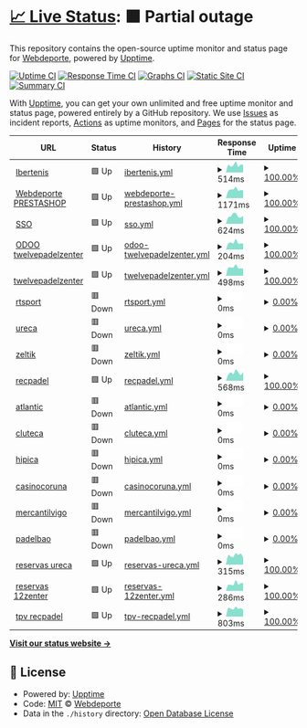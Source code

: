 # [📈 Live Status](https://Webdeporte.github.io/statuspage): <!--live status--> **🟧 Partial outage**

This repository contains the open-source uptime monitor and status page for [Webdeporte](https://Webdeporte.github.io/statuspage), powered by [Upptime](https://github.com/upptime/upptime).

[![Uptime CI](https://github.com/Webdeporte/statuspage/workflows/Uptime%20CI/badge.svg)](https://github.com/Webdeporte/statuspage/actions?query=workflow%3A%22Uptime+CI%22)
[![Response Time CI](https://github.com/Webdeporte/statuspage/workflows/Response%20Time%20CI/badge.svg)](https://github.com/Webdeporte/statuspage/actions?query=workflow%3A%22Response+Time+CI%22)
[![Graphs CI](https://github.com/Webdeporte/statuspage/workflows/Graphs%20CI/badge.svg)](https://github.com/Webdeporte/statuspage/actions?query=workflow%3A%22Graphs+CI%22)
[![Static Site CI](https://github.com/Webdeporte/statuspage/workflows/Static%20Site%20CI/badge.svg)](https://github.com/Webdeporte/statuspage/actions?query=workflow%3A%22Static+Site+CI%22)
[![Summary CI](https://github.com/Webdeporte/statuspage/workflows/Summary%20CI/badge.svg)](https://github.com/Webdeporte/statuspage/actions?query=workflow%3A%22Summary+CI%22)

With [Upptime](https://upptime.js.org), you can get your own unlimited and free uptime monitor and status page, powered entirely by a GitHub repository. We use [Issues](https://github.com/Webdeporte/statuspage/issues) as incident reports, [Actions](https://github.com/Webdeporte/statuspage/actions) as uptime monitors, and [Pages](https://Webdeporte.github.io/statuspage) for the status page.

<!--start: status pages-->
<!-- This summary is generated by Upptime (https://github.com/upptime/upptime) -->
<!-- Do not edit this manually, your changes will be overwritten -->
<!-- prettier-ignore -->
| URL | Status | History | Response Time | Uptime |
| --- | ------ | ------- | ------------- | ------ |
| <img alt="" src="https://icons.duckduckgo.com/ip3/ibertenis.com.ico" height="13"> [Ibertenis](http://ibertenis.com) | 🟩 Up | [ibertenis.yml](https://github.com/Webdeporte/statuspage/commits/HEAD/history/ibertenis.yml) | <details><summary><img alt="Response time graph" src="./graphs/ibertenis/response-time-week.png" height="20"> 514ms</summary><br><a href="https://Webdeporte.github.io/statuspage/history/ibertenis"><img alt="Response time 530" src="https://img.shields.io/endpoint?url=https%3A%2F%2Fraw.githubusercontent.com%2FWebdeporte%2Fstatuspage%2FHEAD%2Fapi%2Fibertenis%2Fresponse-time.json"></a><br><a href="https://Webdeporte.github.io/statuspage/history/ibertenis"><img alt="24-hour response time 537" src="https://img.shields.io/endpoint?url=https%3A%2F%2Fraw.githubusercontent.com%2FWebdeporte%2Fstatuspage%2FHEAD%2Fapi%2Fibertenis%2Fresponse-time-day.json"></a><br><a href="https://Webdeporte.github.io/statuspage/history/ibertenis"><img alt="7-day response time 514" src="https://img.shields.io/endpoint?url=https%3A%2F%2Fraw.githubusercontent.com%2FWebdeporte%2Fstatuspage%2FHEAD%2Fapi%2Fibertenis%2Fresponse-time-week.json"></a><br><a href="https://Webdeporte.github.io/statuspage/history/ibertenis"><img alt="30-day response time 530" src="https://img.shields.io/endpoint?url=https%3A%2F%2Fraw.githubusercontent.com%2FWebdeporte%2Fstatuspage%2FHEAD%2Fapi%2Fibertenis%2Fresponse-time-month.json"></a><br><a href="https://Webdeporte.github.io/statuspage/history/ibertenis"><img alt="1-year response time 528" src="https://img.shields.io/endpoint?url=https%3A%2F%2Fraw.githubusercontent.com%2FWebdeporte%2Fstatuspage%2FHEAD%2Fapi%2Fibertenis%2Fresponse-time-year.json"></a></details> | <details><summary><a href="https://Webdeporte.github.io/statuspage/history/ibertenis">100.00%</a></summary><a href="https://Webdeporte.github.io/statuspage/history/ibertenis"><img alt="All-time uptime 99.58%" src="https://img.shields.io/endpoint?url=https%3A%2F%2Fraw.githubusercontent.com%2FWebdeporte%2Fstatuspage%2FHEAD%2Fapi%2Fibertenis%2Fuptime.json"></a><br><a href="https://Webdeporte.github.io/statuspage/history/ibertenis"><img alt="24-hour uptime 100.00%" src="https://img.shields.io/endpoint?url=https%3A%2F%2Fraw.githubusercontent.com%2FWebdeporte%2Fstatuspage%2FHEAD%2Fapi%2Fibertenis%2Fuptime-day.json"></a><br><a href="https://Webdeporte.github.io/statuspage/history/ibertenis"><img alt="7-day uptime 100.00%" src="https://img.shields.io/endpoint?url=https%3A%2F%2Fraw.githubusercontent.com%2FWebdeporte%2Fstatuspage%2FHEAD%2Fapi%2Fibertenis%2Fuptime-week.json"></a><br><a href="https://Webdeporte.github.io/statuspage/history/ibertenis"><img alt="30-day uptime 99.93%" src="https://img.shields.io/endpoint?url=https%3A%2F%2Fraw.githubusercontent.com%2FWebdeporte%2Fstatuspage%2FHEAD%2Fapi%2Fibertenis%2Fuptime-month.json"></a><br><a href="https://Webdeporte.github.io/statuspage/history/ibertenis"><img alt="1-year uptime 99.60%" src="https://img.shields.io/endpoint?url=https%3A%2F%2Fraw.githubusercontent.com%2FWebdeporte%2Fstatuspage%2FHEAD%2Fapi%2Fibertenis%2Fuptime-year.json"></a></details>
| <img alt="" src="https://icons.duckduckgo.com/ip3/www.webdeporte.com.ico" height="13"> [Webdeporte PRESTASHOP](http://www.webdeporte.com) | 🟩 Up | [webdeporte-prestashop.yml](https://github.com/Webdeporte/statuspage/commits/HEAD/history/webdeporte-prestashop.yml) | <details><summary><img alt="Response time graph" src="./graphs/webdeporte-prestashop/response-time-week.png" height="20"> 1171ms</summary><br><a href="https://Webdeporte.github.io/statuspage/history/webdeporte-prestashop"><img alt="Response time 1257" src="https://img.shields.io/endpoint?url=https%3A%2F%2Fraw.githubusercontent.com%2FWebdeporte%2Fstatuspage%2FHEAD%2Fapi%2Fwebdeporte-prestashop%2Fresponse-time.json"></a><br><a href="https://Webdeporte.github.io/statuspage/history/webdeporte-prestashop"><img alt="24-hour response time 1045" src="https://img.shields.io/endpoint?url=https%3A%2F%2Fraw.githubusercontent.com%2FWebdeporte%2Fstatuspage%2FHEAD%2Fapi%2Fwebdeporte-prestashop%2Fresponse-time-day.json"></a><br><a href="https://Webdeporte.github.io/statuspage/history/webdeporte-prestashop"><img alt="7-day response time 1171" src="https://img.shields.io/endpoint?url=https%3A%2F%2Fraw.githubusercontent.com%2FWebdeporte%2Fstatuspage%2FHEAD%2Fapi%2Fwebdeporte-prestashop%2Fresponse-time-week.json"></a><br><a href="https://Webdeporte.github.io/statuspage/history/webdeporte-prestashop"><img alt="30-day response time 1220" src="https://img.shields.io/endpoint?url=https%3A%2F%2Fraw.githubusercontent.com%2FWebdeporte%2Fstatuspage%2FHEAD%2Fapi%2Fwebdeporte-prestashop%2Fresponse-time-month.json"></a><br><a href="https://Webdeporte.github.io/statuspage/history/webdeporte-prestashop"><img alt="1-year response time 1284" src="https://img.shields.io/endpoint?url=https%3A%2F%2Fraw.githubusercontent.com%2FWebdeporte%2Fstatuspage%2FHEAD%2Fapi%2Fwebdeporte-prestashop%2Fresponse-time-year.json"></a></details> | <details><summary><a href="https://Webdeporte.github.io/statuspage/history/webdeporte-prestashop">100.00%</a></summary><a href="https://Webdeporte.github.io/statuspage/history/webdeporte-prestashop"><img alt="All-time uptime 99.95%" src="https://img.shields.io/endpoint?url=https%3A%2F%2Fraw.githubusercontent.com%2FWebdeporte%2Fstatuspage%2FHEAD%2Fapi%2Fwebdeporte-prestashop%2Fuptime.json"></a><br><a href="https://Webdeporte.github.io/statuspage/history/webdeporte-prestashop"><img alt="24-hour uptime 100.00%" src="https://img.shields.io/endpoint?url=https%3A%2F%2Fraw.githubusercontent.com%2FWebdeporte%2Fstatuspage%2FHEAD%2Fapi%2Fwebdeporte-prestashop%2Fuptime-day.json"></a><br><a href="https://Webdeporte.github.io/statuspage/history/webdeporte-prestashop"><img alt="7-day uptime 100.00%" src="https://img.shields.io/endpoint?url=https%3A%2F%2Fraw.githubusercontent.com%2FWebdeporte%2Fstatuspage%2FHEAD%2Fapi%2Fwebdeporte-prestashop%2Fuptime-week.json"></a><br><a href="https://Webdeporte.github.io/statuspage/history/webdeporte-prestashop"><img alt="30-day uptime 99.88%" src="https://img.shields.io/endpoint?url=https%3A%2F%2Fraw.githubusercontent.com%2FWebdeporte%2Fstatuspage%2FHEAD%2Fapi%2Fwebdeporte-prestashop%2Fuptime-month.json"></a><br><a href="https://Webdeporte.github.io/statuspage/history/webdeporte-prestashop"><img alt="1-year uptime 99.92%" src="https://img.shields.io/endpoint?url=https%3A%2F%2Fraw.githubusercontent.com%2FWebdeporte%2Fstatuspage%2FHEAD%2Fapi%2Fwebdeporte-prestashop%2Fuptime-year.json"></a></details>
| <img alt="" src="https://icons.duckduckgo.com/ip3/sso.zeltik.es.ico" height="13"> [SSO](https://sso.zeltik.es/auth) | 🟩 Up | [sso.yml](https://github.com/Webdeporte/statuspage/commits/HEAD/history/sso.yml) | <details><summary><img alt="Response time graph" src="./graphs/sso/response-time-week.png" height="20"> 624ms</summary><br><a href="https://Webdeporte.github.io/statuspage/history/sso"><img alt="Response time 697" src="https://img.shields.io/endpoint?url=https%3A%2F%2Fraw.githubusercontent.com%2FWebdeporte%2Fstatuspage%2FHEAD%2Fapi%2Fsso%2Fresponse-time.json"></a><br><a href="https://Webdeporte.github.io/statuspage/history/sso"><img alt="24-hour response time 487" src="https://img.shields.io/endpoint?url=https%3A%2F%2Fraw.githubusercontent.com%2FWebdeporte%2Fstatuspage%2FHEAD%2Fapi%2Fsso%2Fresponse-time-day.json"></a><br><a href="https://Webdeporte.github.io/statuspage/history/sso"><img alt="7-day response time 624" src="https://img.shields.io/endpoint?url=https%3A%2F%2Fraw.githubusercontent.com%2FWebdeporte%2Fstatuspage%2FHEAD%2Fapi%2Fsso%2Fresponse-time-week.json"></a><br><a href="https://Webdeporte.github.io/statuspage/history/sso"><img alt="30-day response time 630" src="https://img.shields.io/endpoint?url=https%3A%2F%2Fraw.githubusercontent.com%2FWebdeporte%2Fstatuspage%2FHEAD%2Fapi%2Fsso%2Fresponse-time-month.json"></a><br><a href="https://Webdeporte.github.io/statuspage/history/sso"><img alt="1-year response time 693" src="https://img.shields.io/endpoint?url=https%3A%2F%2Fraw.githubusercontent.com%2FWebdeporte%2Fstatuspage%2FHEAD%2Fapi%2Fsso%2Fresponse-time-year.json"></a></details> | <details><summary><a href="https://Webdeporte.github.io/statuspage/history/sso">100.00%</a></summary><a href="https://Webdeporte.github.io/statuspage/history/sso"><img alt="All-time uptime 98.70%" src="https://img.shields.io/endpoint?url=https%3A%2F%2Fraw.githubusercontent.com%2FWebdeporte%2Fstatuspage%2FHEAD%2Fapi%2Fsso%2Fuptime.json"></a><br><a href="https://Webdeporte.github.io/statuspage/history/sso"><img alt="24-hour uptime 100.00%" src="https://img.shields.io/endpoint?url=https%3A%2F%2Fraw.githubusercontent.com%2FWebdeporte%2Fstatuspage%2FHEAD%2Fapi%2Fsso%2Fuptime-day.json"></a><br><a href="https://Webdeporte.github.io/statuspage/history/sso"><img alt="7-day uptime 100.00%" src="https://img.shields.io/endpoint?url=https%3A%2F%2Fraw.githubusercontent.com%2FWebdeporte%2Fstatuspage%2FHEAD%2Fapi%2Fsso%2Fuptime-week.json"></a><br><a href="https://Webdeporte.github.io/statuspage/history/sso"><img alt="30-day uptime 100.00%" src="https://img.shields.io/endpoint?url=https%3A%2F%2Fraw.githubusercontent.com%2FWebdeporte%2Fstatuspage%2FHEAD%2Fapi%2Fsso%2Fuptime-month.json"></a><br><a href="https://Webdeporte.github.io/statuspage/history/sso"><img alt="1-year uptime 99.55%" src="https://img.shields.io/endpoint?url=https%3A%2F%2Fraw.githubusercontent.com%2FWebdeporte%2Fstatuspage%2FHEAD%2Fapi%2Fsso%2Fuptime-year.json"></a></details>
| <img alt="" src="https://icons.duckduckgo.com/ip3/188.165.243.166.ico" height="13"> [ODOO twelvepadelzenter](http://188.165.243.166:8060) | 🟩 Up | [odoo-twelvepadelzenter.yml](https://github.com/Webdeporte/statuspage/commits/HEAD/history/odoo-twelvepadelzenter.yml) | <details><summary><img alt="Response time graph" src="./graphs/odoo-twelvepadelzenter/response-time-week.png" height="20"> 204ms</summary><br><a href="https://Webdeporte.github.io/statuspage/history/odoo-twelvepadelzenter"><img alt="Response time 258" src="https://img.shields.io/endpoint?url=https%3A%2F%2Fraw.githubusercontent.com%2FWebdeporte%2Fstatuspage%2FHEAD%2Fapi%2Fodoo-twelvepadelzenter%2Fresponse-time.json"></a><br><a href="https://Webdeporte.github.io/statuspage/history/odoo-twelvepadelzenter"><img alt="24-hour response time 181" src="https://img.shields.io/endpoint?url=https%3A%2F%2Fraw.githubusercontent.com%2FWebdeporte%2Fstatuspage%2FHEAD%2Fapi%2Fodoo-twelvepadelzenter%2Fresponse-time-day.json"></a><br><a href="https://Webdeporte.github.io/statuspage/history/odoo-twelvepadelzenter"><img alt="7-day response time 204" src="https://img.shields.io/endpoint?url=https%3A%2F%2Fraw.githubusercontent.com%2FWebdeporte%2Fstatuspage%2FHEAD%2Fapi%2Fodoo-twelvepadelzenter%2Fresponse-time-week.json"></a><br><a href="https://Webdeporte.github.io/statuspage/history/odoo-twelvepadelzenter"><img alt="30-day response time 225" src="https://img.shields.io/endpoint?url=https%3A%2F%2Fraw.githubusercontent.com%2FWebdeporte%2Fstatuspage%2FHEAD%2Fapi%2Fodoo-twelvepadelzenter%2Fresponse-time-month.json"></a><br><a href="https://Webdeporte.github.io/statuspage/history/odoo-twelvepadelzenter"><img alt="1-year response time 249" src="https://img.shields.io/endpoint?url=https%3A%2F%2Fraw.githubusercontent.com%2FWebdeporte%2Fstatuspage%2FHEAD%2Fapi%2Fodoo-twelvepadelzenter%2Fresponse-time-year.json"></a></details> | <details><summary><a href="https://Webdeporte.github.io/statuspage/history/odoo-twelvepadelzenter">100.00%</a></summary><a href="https://Webdeporte.github.io/statuspage/history/odoo-twelvepadelzenter"><img alt="All-time uptime 99.97%" src="https://img.shields.io/endpoint?url=https%3A%2F%2Fraw.githubusercontent.com%2FWebdeporte%2Fstatuspage%2FHEAD%2Fapi%2Fodoo-twelvepadelzenter%2Fuptime.json"></a><br><a href="https://Webdeporte.github.io/statuspage/history/odoo-twelvepadelzenter"><img alt="24-hour uptime 100.00%" src="https://img.shields.io/endpoint?url=https%3A%2F%2Fraw.githubusercontent.com%2FWebdeporte%2Fstatuspage%2FHEAD%2Fapi%2Fodoo-twelvepadelzenter%2Fuptime-day.json"></a><br><a href="https://Webdeporte.github.io/statuspage/history/odoo-twelvepadelzenter"><img alt="7-day uptime 100.00%" src="https://img.shields.io/endpoint?url=https%3A%2F%2Fraw.githubusercontent.com%2FWebdeporte%2Fstatuspage%2FHEAD%2Fapi%2Fodoo-twelvepadelzenter%2Fuptime-week.json"></a><br><a href="https://Webdeporte.github.io/statuspage/history/odoo-twelvepadelzenter"><img alt="30-day uptime 100.00%" src="https://img.shields.io/endpoint?url=https%3A%2F%2Fraw.githubusercontent.com%2FWebdeporte%2Fstatuspage%2FHEAD%2Fapi%2Fodoo-twelvepadelzenter%2Fuptime-month.json"></a><br><a href="https://Webdeporte.github.io/statuspage/history/odoo-twelvepadelzenter"><img alt="1-year uptime 99.99%" src="https://img.shields.io/endpoint?url=https%3A%2F%2Fraw.githubusercontent.com%2FWebdeporte%2Fstatuspage%2FHEAD%2Fapi%2Fodoo-twelvepadelzenter%2Fuptime-year.json"></a></details>
| <img alt="" src="https://icons.duckduckgo.com/ip3/oficina.twelvepadelzenter.com.ico" height="13"> [twelvepadelzenter](https://oficina.twelvepadelzenter.com/ht/) | 🟩 Up | [twelvepadelzenter.yml](https://github.com/Webdeporte/statuspage/commits/HEAD/history/twelvepadelzenter.yml) | <details><summary><img alt="Response time graph" src="./graphs/twelvepadelzenter/response-time-week.png" height="20"> 498ms</summary><br><a href="https://Webdeporte.github.io/statuspage/history/twelvepadelzenter"><img alt="Response time 610" src="https://img.shields.io/endpoint?url=https%3A%2F%2Fraw.githubusercontent.com%2FWebdeporte%2Fstatuspage%2FHEAD%2Fapi%2Ftwelvepadelzenter%2Fresponse-time.json"></a><br><a href="https://Webdeporte.github.io/statuspage/history/twelvepadelzenter"><img alt="24-hour response time 485" src="https://img.shields.io/endpoint?url=https%3A%2F%2Fraw.githubusercontent.com%2FWebdeporte%2Fstatuspage%2FHEAD%2Fapi%2Ftwelvepadelzenter%2Fresponse-time-day.json"></a><br><a href="https://Webdeporte.github.io/statuspage/history/twelvepadelzenter"><img alt="7-day response time 498" src="https://img.shields.io/endpoint?url=https%3A%2F%2Fraw.githubusercontent.com%2FWebdeporte%2Fstatuspage%2FHEAD%2Fapi%2Ftwelvepadelzenter%2Fresponse-time-week.json"></a><br><a href="https://Webdeporte.github.io/statuspage/history/twelvepadelzenter"><img alt="30-day response time 522" src="https://img.shields.io/endpoint?url=https%3A%2F%2Fraw.githubusercontent.com%2FWebdeporte%2Fstatuspage%2FHEAD%2Fapi%2Ftwelvepadelzenter%2Fresponse-time-month.json"></a><br><a href="https://Webdeporte.github.io/statuspage/history/twelvepadelzenter"><img alt="1-year response time 615" src="https://img.shields.io/endpoint?url=https%3A%2F%2Fraw.githubusercontent.com%2FWebdeporte%2Fstatuspage%2FHEAD%2Fapi%2Ftwelvepadelzenter%2Fresponse-time-year.json"></a></details> | <details><summary><a href="https://Webdeporte.github.io/statuspage/history/twelvepadelzenter">100.00%</a></summary><a href="https://Webdeporte.github.io/statuspage/history/twelvepadelzenter"><img alt="All-time uptime 86.78%" src="https://img.shields.io/endpoint?url=https%3A%2F%2Fraw.githubusercontent.com%2FWebdeporte%2Fstatuspage%2FHEAD%2Fapi%2Ftwelvepadelzenter%2Fuptime.json"></a><br><a href="https://Webdeporte.github.io/statuspage/history/twelvepadelzenter"><img alt="24-hour uptime 100.00%" src="https://img.shields.io/endpoint?url=https%3A%2F%2Fraw.githubusercontent.com%2FWebdeporte%2Fstatuspage%2FHEAD%2Fapi%2Ftwelvepadelzenter%2Fuptime-day.json"></a><br><a href="https://Webdeporte.github.io/statuspage/history/twelvepadelzenter"><img alt="7-day uptime 100.00%" src="https://img.shields.io/endpoint?url=https%3A%2F%2Fraw.githubusercontent.com%2FWebdeporte%2Fstatuspage%2FHEAD%2Fapi%2Ftwelvepadelzenter%2Fuptime-week.json"></a><br><a href="https://Webdeporte.github.io/statuspage/history/twelvepadelzenter"><img alt="30-day uptime 100.00%" src="https://img.shields.io/endpoint?url=https%3A%2F%2Fraw.githubusercontent.com%2FWebdeporte%2Fstatuspage%2FHEAD%2Fapi%2Ftwelvepadelzenter%2Fuptime-month.json"></a><br><a href="https://Webdeporte.github.io/statuspage/history/twelvepadelzenter"><img alt="1-year uptime 99.55%" src="https://img.shields.io/endpoint?url=https%3A%2F%2Fraw.githubusercontent.com%2FWebdeporte%2Fstatuspage%2FHEAD%2Fapi%2Ftwelvepadelzenter%2Fuptime-year.json"></a></details>
| <img alt="" src="https://icons.duckduckgo.com/ip3/oficina.rtsport.es.ico" height="13"> [rtsport](https://oficina.rtsport.es/ht/) | 🟥 Down | [rtsport.yml](https://github.com/Webdeporte/statuspage/commits/HEAD/history/rtsport.yml) | <details><summary><img alt="Response time graph" src="./graphs/rtsport/response-time-week.png" height="20"> 0ms</summary><br><a href="https://Webdeporte.github.io/statuspage/history/rtsport"><img alt="Response time 0" src="https://img.shields.io/endpoint?url=https%3A%2F%2Fraw.githubusercontent.com%2FWebdeporte%2Fstatuspage%2FHEAD%2Fapi%2Frtsport%2Fresponse-time.json"></a><br><a href="https://Webdeporte.github.io/statuspage/history/rtsport"><img alt="24-hour response time 0" src="https://img.shields.io/endpoint?url=https%3A%2F%2Fraw.githubusercontent.com%2FWebdeporte%2Fstatuspage%2FHEAD%2Fapi%2Frtsport%2Fresponse-time-day.json"></a><br><a href="https://Webdeporte.github.io/statuspage/history/rtsport"><img alt="7-day response time 0" src="https://img.shields.io/endpoint?url=https%3A%2F%2Fraw.githubusercontent.com%2FWebdeporte%2Fstatuspage%2FHEAD%2Fapi%2Frtsport%2Fresponse-time-week.json"></a><br><a href="https://Webdeporte.github.io/statuspage/history/rtsport"><img alt="30-day response time 0" src="https://img.shields.io/endpoint?url=https%3A%2F%2Fraw.githubusercontent.com%2FWebdeporte%2Fstatuspage%2FHEAD%2Fapi%2Frtsport%2Fresponse-time-month.json"></a><br><a href="https://Webdeporte.github.io/statuspage/history/rtsport"><img alt="1-year response time 0" src="https://img.shields.io/endpoint?url=https%3A%2F%2Fraw.githubusercontent.com%2FWebdeporte%2Fstatuspage%2FHEAD%2Fapi%2Frtsport%2Fresponse-time-year.json"></a></details> | <details><summary><a href="https://Webdeporte.github.io/statuspage/history/rtsport">0.00%</a></summary><a href="https://Webdeporte.github.io/statuspage/history/rtsport"><img alt="All-time uptime 4.14%" src="https://img.shields.io/endpoint?url=https%3A%2F%2Fraw.githubusercontent.com%2FWebdeporte%2Fstatuspage%2FHEAD%2Fapi%2Frtsport%2Fuptime.json"></a><br><a href="https://Webdeporte.github.io/statuspage/history/rtsport"><img alt="24-hour uptime 0.00%" src="https://img.shields.io/endpoint?url=https%3A%2F%2Fraw.githubusercontent.com%2FWebdeporte%2Fstatuspage%2FHEAD%2Fapi%2Frtsport%2Fuptime-day.json"></a><br><a href="https://Webdeporte.github.io/statuspage/history/rtsport"><img alt="7-day uptime 0.00%" src="https://img.shields.io/endpoint?url=https%3A%2F%2Fraw.githubusercontent.com%2FWebdeporte%2Fstatuspage%2FHEAD%2Fapi%2Frtsport%2Fuptime-week.json"></a><br><a href="https://Webdeporte.github.io/statuspage/history/rtsport"><img alt="30-day uptime 0.00%" src="https://img.shields.io/endpoint?url=https%3A%2F%2Fraw.githubusercontent.com%2FWebdeporte%2Fstatuspage%2FHEAD%2Fapi%2Frtsport%2Fuptime-month.json"></a><br><a href="https://Webdeporte.github.io/statuspage/history/rtsport"><img alt="1-year uptime 0.00%" src="https://img.shields.io/endpoint?url=https%3A%2F%2Fraw.githubusercontent.com%2FWebdeporte%2Fstatuspage%2FHEAD%2Fapi%2Frtsport%2Fuptime-year.json"></a></details>
| <img alt="" src="https://icons.duckduckgo.com/ip3/oficina.ureca.es.ico" height="13"> [ureca](https://oficina.ureca.es/ht/) | 🟥 Down | [ureca.yml](https://github.com/Webdeporte/statuspage/commits/HEAD/history/ureca.yml) | <details><summary><img alt="Response time graph" src="./graphs/ureca/response-time-week.png" height="20"> 0ms</summary><br><a href="https://Webdeporte.github.io/statuspage/history/ureca"><img alt="Response time 662" src="https://img.shields.io/endpoint?url=https%3A%2F%2Fraw.githubusercontent.com%2FWebdeporte%2Fstatuspage%2FHEAD%2Fapi%2Fureca%2Fresponse-time.json"></a><br><a href="https://Webdeporte.github.io/statuspage/history/ureca"><img alt="24-hour response time 0" src="https://img.shields.io/endpoint?url=https%3A%2F%2Fraw.githubusercontent.com%2FWebdeporte%2Fstatuspage%2FHEAD%2Fapi%2Fureca%2Fresponse-time-day.json"></a><br><a href="https://Webdeporte.github.io/statuspage/history/ureca"><img alt="7-day response time 0" src="https://img.shields.io/endpoint?url=https%3A%2F%2Fraw.githubusercontent.com%2FWebdeporte%2Fstatuspage%2FHEAD%2Fapi%2Fureca%2Fresponse-time-week.json"></a><br><a href="https://Webdeporte.github.io/statuspage/history/ureca"><img alt="30-day response time 0" src="https://img.shields.io/endpoint?url=https%3A%2F%2Fraw.githubusercontent.com%2FWebdeporte%2Fstatuspage%2FHEAD%2Fapi%2Fureca%2Fresponse-time-month.json"></a><br><a href="https://Webdeporte.github.io/statuspage/history/ureca"><img alt="1-year response time 697" src="https://img.shields.io/endpoint?url=https%3A%2F%2Fraw.githubusercontent.com%2FWebdeporte%2Fstatuspage%2FHEAD%2Fapi%2Fureca%2Fresponse-time-year.json"></a></details> | <details><summary><a href="https://Webdeporte.github.io/statuspage/history/ureca">0.00%</a></summary><a href="https://Webdeporte.github.io/statuspage/history/ureca"><img alt="All-time uptime 44.50%" src="https://img.shields.io/endpoint?url=https%3A%2F%2Fraw.githubusercontent.com%2FWebdeporte%2Fstatuspage%2FHEAD%2Fapi%2Fureca%2Fuptime.json"></a><br><a href="https://Webdeporte.github.io/statuspage/history/ureca"><img alt="24-hour uptime 0.00%" src="https://img.shields.io/endpoint?url=https%3A%2F%2Fraw.githubusercontent.com%2FWebdeporte%2Fstatuspage%2FHEAD%2Fapi%2Fureca%2Fuptime-day.json"></a><br><a href="https://Webdeporte.github.io/statuspage/history/ureca"><img alt="7-day uptime 0.00%" src="https://img.shields.io/endpoint?url=https%3A%2F%2Fraw.githubusercontent.com%2FWebdeporte%2Fstatuspage%2FHEAD%2Fapi%2Fureca%2Fuptime-week.json"></a><br><a href="https://Webdeporte.github.io/statuspage/history/ureca"><img alt="30-day uptime 0.00%" src="https://img.shields.io/endpoint?url=https%3A%2F%2Fraw.githubusercontent.com%2FWebdeporte%2Fstatuspage%2FHEAD%2Fapi%2Fureca%2Fuptime-month.json"></a><br><a href="https://Webdeporte.github.io/statuspage/history/ureca"><img alt="1-year uptime 48.59%" src="https://img.shields.io/endpoint?url=https%3A%2F%2Fraw.githubusercontent.com%2FWebdeporte%2Fstatuspage%2FHEAD%2Fapi%2Fureca%2Fuptime-year.json"></a></details>
| <img alt="" src="https://icons.duckduckgo.com/ip3/club.zeltik.es.ico" height="13"> [zeltik](https://club.zeltik.es/ht/) | 🟥 Down | [zeltik.yml](https://github.com/Webdeporte/statuspage/commits/HEAD/history/zeltik.yml) | <details><summary><img alt="Response time graph" src="./graphs/zeltik/response-time-week.png" height="20"> 0ms</summary><br><a href="https://Webdeporte.github.io/statuspage/history/zeltik"><img alt="Response time 641" src="https://img.shields.io/endpoint?url=https%3A%2F%2Fraw.githubusercontent.com%2FWebdeporte%2Fstatuspage%2FHEAD%2Fapi%2Fzeltik%2Fresponse-time.json"></a><br><a href="https://Webdeporte.github.io/statuspage/history/zeltik"><img alt="24-hour response time 0" src="https://img.shields.io/endpoint?url=https%3A%2F%2Fraw.githubusercontent.com%2FWebdeporte%2Fstatuspage%2FHEAD%2Fapi%2Fzeltik%2Fresponse-time-day.json"></a><br><a href="https://Webdeporte.github.io/statuspage/history/zeltik"><img alt="7-day response time 0" src="https://img.shields.io/endpoint?url=https%3A%2F%2Fraw.githubusercontent.com%2FWebdeporte%2Fstatuspage%2FHEAD%2Fapi%2Fzeltik%2Fresponse-time-week.json"></a><br><a href="https://Webdeporte.github.io/statuspage/history/zeltik"><img alt="30-day response time 0" src="https://img.shields.io/endpoint?url=https%3A%2F%2Fraw.githubusercontent.com%2FWebdeporte%2Fstatuspage%2FHEAD%2Fapi%2Fzeltik%2Fresponse-time-month.json"></a><br><a href="https://Webdeporte.github.io/statuspage/history/zeltik"><img alt="1-year response time 664" src="https://img.shields.io/endpoint?url=https%3A%2F%2Fraw.githubusercontent.com%2FWebdeporte%2Fstatuspage%2FHEAD%2Fapi%2Fzeltik%2Fresponse-time-year.json"></a></details> | <details><summary><a href="https://Webdeporte.github.io/statuspage/history/zeltik">0.00%</a></summary><a href="https://Webdeporte.github.io/statuspage/history/zeltik"><img alt="All-time uptime 64.90%" src="https://img.shields.io/endpoint?url=https%3A%2F%2Fraw.githubusercontent.com%2FWebdeporte%2Fstatuspage%2FHEAD%2Fapi%2Fzeltik%2Fuptime.json"></a><br><a href="https://Webdeporte.github.io/statuspage/history/zeltik"><img alt="24-hour uptime 0.00%" src="https://img.shields.io/endpoint?url=https%3A%2F%2Fraw.githubusercontent.com%2FWebdeporte%2Fstatuspage%2FHEAD%2Fapi%2Fzeltik%2Fuptime-day.json"></a><br><a href="https://Webdeporte.github.io/statuspage/history/zeltik"><img alt="7-day uptime 0.00%" src="https://img.shields.io/endpoint?url=https%3A%2F%2Fraw.githubusercontent.com%2FWebdeporte%2Fstatuspage%2FHEAD%2Fapi%2Fzeltik%2Fuptime-week.json"></a><br><a href="https://Webdeporte.github.io/statuspage/history/zeltik"><img alt="30-day uptime 0.00%" src="https://img.shields.io/endpoint?url=https%3A%2F%2Fraw.githubusercontent.com%2FWebdeporte%2Fstatuspage%2FHEAD%2Fapi%2Fzeltik%2Fuptime-month.json"></a><br><a href="https://Webdeporte.github.io/statuspage/history/zeltik"><img alt="1-year uptime 44.66%" src="https://img.shields.io/endpoint?url=https%3A%2F%2Fraw.githubusercontent.com%2FWebdeporte%2Fstatuspage%2FHEAD%2Fapi%2Fzeltik%2Fuptime-year.json"></a></details>
| <img alt="" src="https://icons.duckduckgo.com/ip3/oficinarecpadel.xestos.es.ico" height="13"> [recpadel](https://oficinarecpadel.xestos.es/ht/) | 🟩 Up | [recpadel.yml](https://github.com/Webdeporte/statuspage/commits/HEAD/history/recpadel.yml) | <details><summary><img alt="Response time graph" src="./graphs/recpadel/response-time-week.png" height="20"> 568ms</summary><br><a href="https://Webdeporte.github.io/statuspage/history/recpadel"><img alt="Response time 643" src="https://img.shields.io/endpoint?url=https%3A%2F%2Fraw.githubusercontent.com%2FWebdeporte%2Fstatuspage%2FHEAD%2Fapi%2Frecpadel%2Fresponse-time.json"></a><br><a href="https://Webdeporte.github.io/statuspage/history/recpadel"><img alt="24-hour response time 577" src="https://img.shields.io/endpoint?url=https%3A%2F%2Fraw.githubusercontent.com%2FWebdeporte%2Fstatuspage%2FHEAD%2Fapi%2Frecpadel%2Fresponse-time-day.json"></a><br><a href="https://Webdeporte.github.io/statuspage/history/recpadel"><img alt="7-day response time 568" src="https://img.shields.io/endpoint?url=https%3A%2F%2Fraw.githubusercontent.com%2FWebdeporte%2Fstatuspage%2FHEAD%2Fapi%2Frecpadel%2Fresponse-time-week.json"></a><br><a href="https://Webdeporte.github.io/statuspage/history/recpadel"><img alt="30-day response time 560" src="https://img.shields.io/endpoint?url=https%3A%2F%2Fraw.githubusercontent.com%2FWebdeporte%2Fstatuspage%2FHEAD%2Fapi%2Frecpadel%2Fresponse-time-month.json"></a><br><a href="https://Webdeporte.github.io/statuspage/history/recpadel"><img alt="1-year response time 655" src="https://img.shields.io/endpoint?url=https%3A%2F%2Fraw.githubusercontent.com%2FWebdeporte%2Fstatuspage%2FHEAD%2Fapi%2Frecpadel%2Fresponse-time-year.json"></a></details> | <details><summary><a href="https://Webdeporte.github.io/statuspage/history/recpadel">100.00%</a></summary><a href="https://Webdeporte.github.io/statuspage/history/recpadel"><img alt="All-time uptime 69.73%" src="https://img.shields.io/endpoint?url=https%3A%2F%2Fraw.githubusercontent.com%2FWebdeporte%2Fstatuspage%2FHEAD%2Fapi%2Frecpadel%2Fuptime.json"></a><br><a href="https://Webdeporte.github.io/statuspage/history/recpadel"><img alt="24-hour uptime 100.00%" src="https://img.shields.io/endpoint?url=https%3A%2F%2Fraw.githubusercontent.com%2FWebdeporte%2Fstatuspage%2FHEAD%2Fapi%2Frecpadel%2Fuptime-day.json"></a><br><a href="https://Webdeporte.github.io/statuspage/history/recpadel"><img alt="7-day uptime 100.00%" src="https://img.shields.io/endpoint?url=https%3A%2F%2Fraw.githubusercontent.com%2FWebdeporte%2Fstatuspage%2FHEAD%2Fapi%2Frecpadel%2Fuptime-week.json"></a><br><a href="https://Webdeporte.github.io/statuspage/history/recpadel"><img alt="30-day uptime 100.00%" src="https://img.shields.io/endpoint?url=https%3A%2F%2Fraw.githubusercontent.com%2FWebdeporte%2Fstatuspage%2FHEAD%2Fapi%2Frecpadel%2Fuptime-month.json"></a><br><a href="https://Webdeporte.github.io/statuspage/history/recpadel"><img alt="1-year uptime 97.61%" src="https://img.shields.io/endpoint?url=https%3A%2F%2Fraw.githubusercontent.com%2FWebdeporte%2Fstatuspage%2FHEAD%2Fapi%2Frecpadel%2Fuptime-year.json"></a></details>
| <img alt="" src="https://icons.duckduckgo.com/ip3/oficina.atlantictennisacademy.com.ico" height="13"> [atlantic](https://oficina.atlantictennisacademy.com/ht/) | 🟥 Down | [atlantic.yml](https://github.com/Webdeporte/statuspage/commits/HEAD/history/atlantic.yml) | <details><summary><img alt="Response time graph" src="./graphs/atlantic/response-time-week.png" height="20"> 0ms</summary><br><a href="https://Webdeporte.github.io/statuspage/history/atlantic"><img alt="Response time 0" src="https://img.shields.io/endpoint?url=https%3A%2F%2Fraw.githubusercontent.com%2FWebdeporte%2Fstatuspage%2FHEAD%2Fapi%2Fatlantic%2Fresponse-time.json"></a><br><a href="https://Webdeporte.github.io/statuspage/history/atlantic"><img alt="24-hour response time 0" src="https://img.shields.io/endpoint?url=https%3A%2F%2Fraw.githubusercontent.com%2FWebdeporte%2Fstatuspage%2FHEAD%2Fapi%2Fatlantic%2Fresponse-time-day.json"></a><br><a href="https://Webdeporte.github.io/statuspage/history/atlantic"><img alt="7-day response time 0" src="https://img.shields.io/endpoint?url=https%3A%2F%2Fraw.githubusercontent.com%2FWebdeporte%2Fstatuspage%2FHEAD%2Fapi%2Fatlantic%2Fresponse-time-week.json"></a><br><a href="https://Webdeporte.github.io/statuspage/history/atlantic"><img alt="30-day response time 0" src="https://img.shields.io/endpoint?url=https%3A%2F%2Fraw.githubusercontent.com%2FWebdeporte%2Fstatuspage%2FHEAD%2Fapi%2Fatlantic%2Fresponse-time-month.json"></a><br><a href="https://Webdeporte.github.io/statuspage/history/atlantic"><img alt="1-year response time 0" src="https://img.shields.io/endpoint?url=https%3A%2F%2Fraw.githubusercontent.com%2FWebdeporte%2Fstatuspage%2FHEAD%2Fapi%2Fatlantic%2Fresponse-time-year.json"></a></details> | <details><summary><a href="https://Webdeporte.github.io/statuspage/history/atlantic">0.00%</a></summary><a href="https://Webdeporte.github.io/statuspage/history/atlantic"><img alt="All-time uptime 0.00%" src="https://img.shields.io/endpoint?url=https%3A%2F%2Fraw.githubusercontent.com%2FWebdeporte%2Fstatuspage%2FHEAD%2Fapi%2Fatlantic%2Fuptime.json"></a><br><a href="https://Webdeporte.github.io/statuspage/history/atlantic"><img alt="24-hour uptime 0.00%" src="https://img.shields.io/endpoint?url=https%3A%2F%2Fraw.githubusercontent.com%2FWebdeporte%2Fstatuspage%2FHEAD%2Fapi%2Fatlantic%2Fuptime-day.json"></a><br><a href="https://Webdeporte.github.io/statuspage/history/atlantic"><img alt="7-day uptime 0.00%" src="https://img.shields.io/endpoint?url=https%3A%2F%2Fraw.githubusercontent.com%2FWebdeporte%2Fstatuspage%2FHEAD%2Fapi%2Fatlantic%2Fuptime-week.json"></a><br><a href="https://Webdeporte.github.io/statuspage/history/atlantic"><img alt="30-day uptime 0.00%" src="https://img.shields.io/endpoint?url=https%3A%2F%2Fraw.githubusercontent.com%2FWebdeporte%2Fstatuspage%2FHEAD%2Fapi%2Fatlantic%2Fuptime-month.json"></a><br><a href="https://Webdeporte.github.io/statuspage/history/atlantic"><img alt="1-year uptime 0.00%" src="https://img.shields.io/endpoint?url=https%3A%2F%2Fraw.githubusercontent.com%2FWebdeporte%2Fstatuspage%2FHEAD%2Fapi%2Fatlantic%2Fuptime-year.json"></a></details>
| <img alt="" src="https://icons.duckduckgo.com/ip3/oficina.cluteca.com.ico" height="13"> [cluteca](https://oficina.cluteca.com/ht) | 🟥 Down | [cluteca.yml](https://github.com/Webdeporte/statuspage/commits/HEAD/history/cluteca.yml) | <details><summary><img alt="Response time graph" src="./graphs/cluteca/response-time-week.png" height="20"> 0ms</summary><br><a href="https://Webdeporte.github.io/statuspage/history/cluteca"><img alt="Response time 0" src="https://img.shields.io/endpoint?url=https%3A%2F%2Fraw.githubusercontent.com%2FWebdeporte%2Fstatuspage%2FHEAD%2Fapi%2Fcluteca%2Fresponse-time.json"></a><br><a href="https://Webdeporte.github.io/statuspage/history/cluteca"><img alt="24-hour response time 0" src="https://img.shields.io/endpoint?url=https%3A%2F%2Fraw.githubusercontent.com%2FWebdeporte%2Fstatuspage%2FHEAD%2Fapi%2Fcluteca%2Fresponse-time-day.json"></a><br><a href="https://Webdeporte.github.io/statuspage/history/cluteca"><img alt="7-day response time 0" src="https://img.shields.io/endpoint?url=https%3A%2F%2Fraw.githubusercontent.com%2FWebdeporte%2Fstatuspage%2FHEAD%2Fapi%2Fcluteca%2Fresponse-time-week.json"></a><br><a href="https://Webdeporte.github.io/statuspage/history/cluteca"><img alt="30-day response time 0" src="https://img.shields.io/endpoint?url=https%3A%2F%2Fraw.githubusercontent.com%2FWebdeporte%2Fstatuspage%2FHEAD%2Fapi%2Fcluteca%2Fresponse-time-month.json"></a><br><a href="https://Webdeporte.github.io/statuspage/history/cluteca"><img alt="1-year response time 0" src="https://img.shields.io/endpoint?url=https%3A%2F%2Fraw.githubusercontent.com%2FWebdeporte%2Fstatuspage%2FHEAD%2Fapi%2Fcluteca%2Fresponse-time-year.json"></a></details> | <details><summary><a href="https://Webdeporte.github.io/statuspage/history/cluteca">0.00%</a></summary><a href="https://Webdeporte.github.io/statuspage/history/cluteca"><img alt="All-time uptime 0.00%" src="https://img.shields.io/endpoint?url=https%3A%2F%2Fraw.githubusercontent.com%2FWebdeporte%2Fstatuspage%2FHEAD%2Fapi%2Fcluteca%2Fuptime.json"></a><br><a href="https://Webdeporte.github.io/statuspage/history/cluteca"><img alt="24-hour uptime 0.00%" src="https://img.shields.io/endpoint?url=https%3A%2F%2Fraw.githubusercontent.com%2FWebdeporte%2Fstatuspage%2FHEAD%2Fapi%2Fcluteca%2Fuptime-day.json"></a><br><a href="https://Webdeporte.github.io/statuspage/history/cluteca"><img alt="7-day uptime 0.00%" src="https://img.shields.io/endpoint?url=https%3A%2F%2Fraw.githubusercontent.com%2FWebdeporte%2Fstatuspage%2FHEAD%2Fapi%2Fcluteca%2Fuptime-week.json"></a><br><a href="https://Webdeporte.github.io/statuspage/history/cluteca"><img alt="30-day uptime 0.00%" src="https://img.shields.io/endpoint?url=https%3A%2F%2Fraw.githubusercontent.com%2FWebdeporte%2Fstatuspage%2FHEAD%2Fapi%2Fcluteca%2Fuptime-month.json"></a><br><a href="https://Webdeporte.github.io/statuspage/history/cluteca"><img alt="1-year uptime 0.00%" src="https://img.shields.io/endpoint?url=https%3A%2F%2Fraw.githubusercontent.com%2FWebdeporte%2Fstatuspage%2FHEAD%2Fapi%2Fcluteca%2Fuptime-year.json"></a></details>
| <img alt="" src="https://icons.duckduckgo.com/ip3/hipica.xestos.com.ico" height="13"> [hipica](https://hipica.xestos.com/ht) | 🟥 Down | [hipica.yml](https://github.com/Webdeporte/statuspage/commits/HEAD/history/hipica.yml) | <details><summary><img alt="Response time graph" src="./graphs/hipica/response-time-week.png" height="20"> 0ms</summary><br><a href="https://Webdeporte.github.io/statuspage/history/hipica"><img alt="Response time 0" src="https://img.shields.io/endpoint?url=https%3A%2F%2Fraw.githubusercontent.com%2FWebdeporte%2Fstatuspage%2FHEAD%2Fapi%2Fhipica%2Fresponse-time.json"></a><br><a href="https://Webdeporte.github.io/statuspage/history/hipica"><img alt="24-hour response time 0" src="https://img.shields.io/endpoint?url=https%3A%2F%2Fraw.githubusercontent.com%2FWebdeporte%2Fstatuspage%2FHEAD%2Fapi%2Fhipica%2Fresponse-time-day.json"></a><br><a href="https://Webdeporte.github.io/statuspage/history/hipica"><img alt="7-day response time 0" src="https://img.shields.io/endpoint?url=https%3A%2F%2Fraw.githubusercontent.com%2FWebdeporte%2Fstatuspage%2FHEAD%2Fapi%2Fhipica%2Fresponse-time-week.json"></a><br><a href="https://Webdeporte.github.io/statuspage/history/hipica"><img alt="30-day response time 0" src="https://img.shields.io/endpoint?url=https%3A%2F%2Fraw.githubusercontent.com%2FWebdeporte%2Fstatuspage%2FHEAD%2Fapi%2Fhipica%2Fresponse-time-month.json"></a><br><a href="https://Webdeporte.github.io/statuspage/history/hipica"><img alt="1-year response time 0" src="https://img.shields.io/endpoint?url=https%3A%2F%2Fraw.githubusercontent.com%2FWebdeporte%2Fstatuspage%2FHEAD%2Fapi%2Fhipica%2Fresponse-time-year.json"></a></details> | <details><summary><a href="https://Webdeporte.github.io/statuspage/history/hipica">0.00%</a></summary><a href="https://Webdeporte.github.io/statuspage/history/hipica"><img alt="All-time uptime 0.00%" src="https://img.shields.io/endpoint?url=https%3A%2F%2Fraw.githubusercontent.com%2FWebdeporte%2Fstatuspage%2FHEAD%2Fapi%2Fhipica%2Fuptime.json"></a><br><a href="https://Webdeporte.github.io/statuspage/history/hipica"><img alt="24-hour uptime 0.00%" src="https://img.shields.io/endpoint?url=https%3A%2F%2Fraw.githubusercontent.com%2FWebdeporte%2Fstatuspage%2FHEAD%2Fapi%2Fhipica%2Fuptime-day.json"></a><br><a href="https://Webdeporte.github.io/statuspage/history/hipica"><img alt="7-day uptime 0.00%" src="https://img.shields.io/endpoint?url=https%3A%2F%2Fraw.githubusercontent.com%2FWebdeporte%2Fstatuspage%2FHEAD%2Fapi%2Fhipica%2Fuptime-week.json"></a><br><a href="https://Webdeporte.github.io/statuspage/history/hipica"><img alt="30-day uptime 0.00%" src="https://img.shields.io/endpoint?url=https%3A%2F%2Fraw.githubusercontent.com%2FWebdeporte%2Fstatuspage%2FHEAD%2Fapi%2Fhipica%2Fuptime-month.json"></a><br><a href="https://Webdeporte.github.io/statuspage/history/hipica"><img alt="1-year uptime 0.00%" src="https://img.shields.io/endpoint?url=https%3A%2F%2Fraw.githubusercontent.com%2FWebdeporte%2Fstatuspage%2FHEAD%2Fapi%2Fhipica%2Fuptime-year.json"></a></details>
| <img alt="" src="https://icons.duckduckgo.com/ip3/oficina.casinocoruna.xestos.es.ico" height="13"> [casinocoruna](https://oficina.casinocoruna.xestos.es/ht) | 🟥 Down | [casinocoruna.yml](https://github.com/Webdeporte/statuspage/commits/HEAD/history/casinocoruna.yml) | <details><summary><img alt="Response time graph" src="./graphs/casinocoruna/response-time-week.png" height="20"> 0ms</summary><br><a href="https://Webdeporte.github.io/statuspage/history/casinocoruna"><img alt="Response time 876" src="https://img.shields.io/endpoint?url=https%3A%2F%2Fraw.githubusercontent.com%2FWebdeporte%2Fstatuspage%2FHEAD%2Fapi%2Fcasinocoruna%2Fresponse-time.json"></a><br><a href="https://Webdeporte.github.io/statuspage/history/casinocoruna"><img alt="24-hour response time 0" src="https://img.shields.io/endpoint?url=https%3A%2F%2Fraw.githubusercontent.com%2FWebdeporte%2Fstatuspage%2FHEAD%2Fapi%2Fcasinocoruna%2Fresponse-time-day.json"></a><br><a href="https://Webdeporte.github.io/statuspage/history/casinocoruna"><img alt="7-day response time 0" src="https://img.shields.io/endpoint?url=https%3A%2F%2Fraw.githubusercontent.com%2FWebdeporte%2Fstatuspage%2FHEAD%2Fapi%2Fcasinocoruna%2Fresponse-time-week.json"></a><br><a href="https://Webdeporte.github.io/statuspage/history/casinocoruna"><img alt="30-day response time 0" src="https://img.shields.io/endpoint?url=https%3A%2F%2Fraw.githubusercontent.com%2FWebdeporte%2Fstatuspage%2FHEAD%2Fapi%2Fcasinocoruna%2Fresponse-time-month.json"></a><br><a href="https://Webdeporte.github.io/statuspage/history/casinocoruna"><img alt="1-year response time 1079" src="https://img.shields.io/endpoint?url=https%3A%2F%2Fraw.githubusercontent.com%2FWebdeporte%2Fstatuspage%2FHEAD%2Fapi%2Fcasinocoruna%2Fresponse-time-year.json"></a></details> | <details><summary><a href="https://Webdeporte.github.io/statuspage/history/casinocoruna">0.00%</a></summary><a href="https://Webdeporte.github.io/statuspage/history/casinocoruna"><img alt="All-time uptime 47.46%" src="https://img.shields.io/endpoint?url=https%3A%2F%2Fraw.githubusercontent.com%2FWebdeporte%2Fstatuspage%2FHEAD%2Fapi%2Fcasinocoruna%2Fuptime.json"></a><br><a href="https://Webdeporte.github.io/statuspage/history/casinocoruna"><img alt="24-hour uptime 0.00%" src="https://img.shields.io/endpoint?url=https%3A%2F%2Fraw.githubusercontent.com%2FWebdeporte%2Fstatuspage%2FHEAD%2Fapi%2Fcasinocoruna%2Fuptime-day.json"></a><br><a href="https://Webdeporte.github.io/statuspage/history/casinocoruna"><img alt="7-day uptime 0.00%" src="https://img.shields.io/endpoint?url=https%3A%2F%2Fraw.githubusercontent.com%2FWebdeporte%2Fstatuspage%2FHEAD%2Fapi%2Fcasinocoruna%2Fuptime-week.json"></a><br><a href="https://Webdeporte.github.io/statuspage/history/casinocoruna"><img alt="30-day uptime 0.00%" src="https://img.shields.io/endpoint?url=https%3A%2F%2Fraw.githubusercontent.com%2FWebdeporte%2Fstatuspage%2FHEAD%2Fapi%2Fcasinocoruna%2Fuptime-month.json"></a><br><a href="https://Webdeporte.github.io/statuspage/history/casinocoruna"><img alt="1-year uptime 20.48%" src="https://img.shields.io/endpoint?url=https%3A%2F%2Fraw.githubusercontent.com%2FWebdeporte%2Fstatuspage%2FHEAD%2Fapi%2Fcasinocoruna%2Fuptime-year.json"></a></details>
| <img alt="" src="https://icons.duckduckgo.com/ip3/oficina.mercantilvigo.xestos.es.ico" height="13"> [mercantilvigo](https://oficina.mercantilvigo.xestos.es/ht) | 🟥 Down | [mercantilvigo.yml](https://github.com/Webdeporte/statuspage/commits/HEAD/history/mercantilvigo.yml) | <details><summary><img alt="Response time graph" src="./graphs/mercantilvigo/response-time-week.png" height="20"> 0ms</summary><br><a href="https://Webdeporte.github.io/statuspage/history/mercantilvigo"><img alt="Response time 861" src="https://img.shields.io/endpoint?url=https%3A%2F%2Fraw.githubusercontent.com%2FWebdeporte%2Fstatuspage%2FHEAD%2Fapi%2Fmercantilvigo%2Fresponse-time.json"></a><br><a href="https://Webdeporte.github.io/statuspage/history/mercantilvigo"><img alt="24-hour response time 0" src="https://img.shields.io/endpoint?url=https%3A%2F%2Fraw.githubusercontent.com%2FWebdeporte%2Fstatuspage%2FHEAD%2Fapi%2Fmercantilvigo%2Fresponse-time-day.json"></a><br><a href="https://Webdeporte.github.io/statuspage/history/mercantilvigo"><img alt="7-day response time 0" src="https://img.shields.io/endpoint?url=https%3A%2F%2Fraw.githubusercontent.com%2FWebdeporte%2Fstatuspage%2FHEAD%2Fapi%2Fmercantilvigo%2Fresponse-time-week.json"></a><br><a href="https://Webdeporte.github.io/statuspage/history/mercantilvigo"><img alt="30-day response time 0" src="https://img.shields.io/endpoint?url=https%3A%2F%2Fraw.githubusercontent.com%2FWebdeporte%2Fstatuspage%2FHEAD%2Fapi%2Fmercantilvigo%2Fresponse-time-month.json"></a><br><a href="https://Webdeporte.github.io/statuspage/history/mercantilvigo"><img alt="1-year response time 963" src="https://img.shields.io/endpoint?url=https%3A%2F%2Fraw.githubusercontent.com%2FWebdeporte%2Fstatuspage%2FHEAD%2Fapi%2Fmercantilvigo%2Fresponse-time-year.json"></a></details> | <details><summary><a href="https://Webdeporte.github.io/statuspage/history/mercantilvigo">0.00%</a></summary><a href="https://Webdeporte.github.io/statuspage/history/mercantilvigo"><img alt="All-time uptime 52.81%" src="https://img.shields.io/endpoint?url=https%3A%2F%2Fraw.githubusercontent.com%2FWebdeporte%2Fstatuspage%2FHEAD%2Fapi%2Fmercantilvigo%2Fuptime.json"></a><br><a href="https://Webdeporte.github.io/statuspage/history/mercantilvigo"><img alt="24-hour uptime 0.00%" src="https://img.shields.io/endpoint?url=https%3A%2F%2Fraw.githubusercontent.com%2FWebdeporte%2Fstatuspage%2FHEAD%2Fapi%2Fmercantilvigo%2Fuptime-day.json"></a><br><a href="https://Webdeporte.github.io/statuspage/history/mercantilvigo"><img alt="7-day uptime 0.00%" src="https://img.shields.io/endpoint?url=https%3A%2F%2Fraw.githubusercontent.com%2FWebdeporte%2Fstatuspage%2FHEAD%2Fapi%2Fmercantilvigo%2Fuptime-week.json"></a><br><a href="https://Webdeporte.github.io/statuspage/history/mercantilvigo"><img alt="30-day uptime 0.00%" src="https://img.shields.io/endpoint?url=https%3A%2F%2Fraw.githubusercontent.com%2FWebdeporte%2Fstatuspage%2FHEAD%2Fapi%2Fmercantilvigo%2Fuptime-month.json"></a><br><a href="https://Webdeporte.github.io/statuspage/history/mercantilvigo"><img alt="1-year uptime 29.05%" src="https://img.shields.io/endpoint?url=https%3A%2F%2Fraw.githubusercontent.com%2FWebdeporte%2Fstatuspage%2FHEAD%2Fapi%2Fmercantilvigo%2Fuptime-year.json"></a></details>
| <img alt="" src="https://icons.duckduckgo.com/ip3/oficina.padelbao.xestos.es.ico" height="13"> [padelbao](https://oficina.padelbao.xestos.es/ht) | 🟥 Down | [padelbao.yml](https://github.com/Webdeporte/statuspage/commits/HEAD/history/padelbao.yml) | <details><summary><img alt="Response time graph" src="./graphs/padelbao/response-time-week.png" height="20"> 0ms</summary><br><a href="https://Webdeporte.github.io/statuspage/history/padelbao"><img alt="Response time 1308" src="https://img.shields.io/endpoint?url=https%3A%2F%2Fraw.githubusercontent.com%2FWebdeporte%2Fstatuspage%2FHEAD%2Fapi%2Fpadelbao%2Fresponse-time.json"></a><br><a href="https://Webdeporte.github.io/statuspage/history/padelbao"><img alt="24-hour response time 0" src="https://img.shields.io/endpoint?url=https%3A%2F%2Fraw.githubusercontent.com%2FWebdeporte%2Fstatuspage%2FHEAD%2Fapi%2Fpadelbao%2Fresponse-time-day.json"></a><br><a href="https://Webdeporte.github.io/statuspage/history/padelbao"><img alt="7-day response time 0" src="https://img.shields.io/endpoint?url=https%3A%2F%2Fraw.githubusercontent.com%2FWebdeporte%2Fstatuspage%2FHEAD%2Fapi%2Fpadelbao%2Fresponse-time-week.json"></a><br><a href="https://Webdeporte.github.io/statuspage/history/padelbao"><img alt="30-day response time 0" src="https://img.shields.io/endpoint?url=https%3A%2F%2Fraw.githubusercontent.com%2FWebdeporte%2Fstatuspage%2FHEAD%2Fapi%2Fpadelbao%2Fresponse-time-month.json"></a><br><a href="https://Webdeporte.github.io/statuspage/history/padelbao"><img alt="1-year response time 1308" src="https://img.shields.io/endpoint?url=https%3A%2F%2Fraw.githubusercontent.com%2FWebdeporte%2Fstatuspage%2FHEAD%2Fapi%2Fpadelbao%2Fresponse-time-year.json"></a></details> | <details><summary><a href="https://Webdeporte.github.io/statuspage/history/padelbao">0.00%</a></summary><a href="https://Webdeporte.github.io/statuspage/history/padelbao"><img alt="All-time uptime 27.44%" src="https://img.shields.io/endpoint?url=https%3A%2F%2Fraw.githubusercontent.com%2FWebdeporte%2Fstatuspage%2FHEAD%2Fapi%2Fpadelbao%2Fuptime.json"></a><br><a href="https://Webdeporte.github.io/statuspage/history/padelbao"><img alt="24-hour uptime 0.00%" src="https://img.shields.io/endpoint?url=https%3A%2F%2Fraw.githubusercontent.com%2FWebdeporte%2Fstatuspage%2FHEAD%2Fapi%2Fpadelbao%2Fuptime-day.json"></a><br><a href="https://Webdeporte.github.io/statuspage/history/padelbao"><img alt="7-day uptime 0.00%" src="https://img.shields.io/endpoint?url=https%3A%2F%2Fraw.githubusercontent.com%2FWebdeporte%2Fstatuspage%2FHEAD%2Fapi%2Fpadelbao%2Fuptime-week.json"></a><br><a href="https://Webdeporte.github.io/statuspage/history/padelbao"><img alt="30-day uptime 0.00%" src="https://img.shields.io/endpoint?url=https%3A%2F%2Fraw.githubusercontent.com%2FWebdeporte%2Fstatuspage%2FHEAD%2Fapi%2Fpadelbao%2Fuptime-month.json"></a><br><a href="https://Webdeporte.github.io/statuspage/history/padelbao"><img alt="1-year uptime 27.44%" src="https://img.shields.io/endpoint?url=https%3A%2F%2Fraw.githubusercontent.com%2FWebdeporte%2Fstatuspage%2FHEAD%2Fapi%2Fpadelbao%2Fuptime-year.json"></a></details>
| <img alt="" src="https://icons.duckduckgo.com/ip3/reservas.ureca.es.ico" height="13"> [reservas ureca](http://reservas.ureca.es) | 🟩 Up | [reservas-ureca.yml](https://github.com/Webdeporte/statuspage/commits/HEAD/history/reservas-ureca.yml) | <details><summary><img alt="Response time graph" src="./graphs/reservas-ureca/response-time-week.png" height="20"> 315ms</summary><br><a href="https://Webdeporte.github.io/statuspage/history/reservas-ureca"><img alt="Response time 370" src="https://img.shields.io/endpoint?url=https%3A%2F%2Fraw.githubusercontent.com%2FWebdeporte%2Fstatuspage%2FHEAD%2Fapi%2Freservas-ureca%2Fresponse-time.json"></a><br><a href="https://Webdeporte.github.io/statuspage/history/reservas-ureca"><img alt="24-hour response time 322" src="https://img.shields.io/endpoint?url=https%3A%2F%2Fraw.githubusercontent.com%2FWebdeporte%2Fstatuspage%2FHEAD%2Fapi%2Freservas-ureca%2Fresponse-time-day.json"></a><br><a href="https://Webdeporte.github.io/statuspage/history/reservas-ureca"><img alt="7-day response time 315" src="https://img.shields.io/endpoint?url=https%3A%2F%2Fraw.githubusercontent.com%2FWebdeporte%2Fstatuspage%2FHEAD%2Fapi%2Freservas-ureca%2Fresponse-time-week.json"></a><br><a href="https://Webdeporte.github.io/statuspage/history/reservas-ureca"><img alt="30-day response time 316" src="https://img.shields.io/endpoint?url=https%3A%2F%2Fraw.githubusercontent.com%2FWebdeporte%2Fstatuspage%2FHEAD%2Fapi%2Freservas-ureca%2Fresponse-time-month.json"></a><br><a href="https://Webdeporte.github.io/statuspage/history/reservas-ureca"><img alt="1-year response time 372" src="https://img.shields.io/endpoint?url=https%3A%2F%2Fraw.githubusercontent.com%2FWebdeporte%2Fstatuspage%2FHEAD%2Fapi%2Freservas-ureca%2Fresponse-time-year.json"></a></details> | <details><summary><a href="https://Webdeporte.github.io/statuspage/history/reservas-ureca">100.00%</a></summary><a href="https://Webdeporte.github.io/statuspage/history/reservas-ureca"><img alt="All-time uptime 99.99%" src="https://img.shields.io/endpoint?url=https%3A%2F%2Fraw.githubusercontent.com%2FWebdeporte%2Fstatuspage%2FHEAD%2Fapi%2Freservas-ureca%2Fuptime.json"></a><br><a href="https://Webdeporte.github.io/statuspage/history/reservas-ureca"><img alt="24-hour uptime 100.00%" src="https://img.shields.io/endpoint?url=https%3A%2F%2Fraw.githubusercontent.com%2FWebdeporte%2Fstatuspage%2FHEAD%2Fapi%2Freservas-ureca%2Fuptime-day.json"></a><br><a href="https://Webdeporte.github.io/statuspage/history/reservas-ureca"><img alt="7-day uptime 100.00%" src="https://img.shields.io/endpoint?url=https%3A%2F%2Fraw.githubusercontent.com%2FWebdeporte%2Fstatuspage%2FHEAD%2Fapi%2Freservas-ureca%2Fuptime-week.json"></a><br><a href="https://Webdeporte.github.io/statuspage/history/reservas-ureca"><img alt="30-day uptime 100.00%" src="https://img.shields.io/endpoint?url=https%3A%2F%2Fraw.githubusercontent.com%2FWebdeporte%2Fstatuspage%2FHEAD%2Fapi%2Freservas-ureca%2Fuptime-month.json"></a><br><a href="https://Webdeporte.github.io/statuspage/history/reservas-ureca"><img alt="1-year uptime 99.99%" src="https://img.shields.io/endpoint?url=https%3A%2F%2Fraw.githubusercontent.com%2FWebdeporte%2Fstatuspage%2FHEAD%2Fapi%2Freservas-ureca%2Fuptime-year.json"></a></details>
| <img alt="" src="https://icons.duckduckgo.com/ip3/reservas.twelvepadelzenter.com.ico" height="13"> [reservas 12zenter](http://reservas.twelvepadelzenter.com) | 🟩 Up | [reservas-12zenter.yml](https://github.com/Webdeporte/statuspage/commits/HEAD/history/reservas-12zenter.yml) | <details><summary><img alt="Response time graph" src="./graphs/reservas-12zenter/response-time-week.png" height="20"> 286ms</summary><br><a href="https://Webdeporte.github.io/statuspage/history/reservas-12zenter"><img alt="Response time 314" src="https://img.shields.io/endpoint?url=https%3A%2F%2Fraw.githubusercontent.com%2FWebdeporte%2Fstatuspage%2FHEAD%2Fapi%2Freservas-12zenter%2Fresponse-time.json"></a><br><a href="https://Webdeporte.github.io/statuspage/history/reservas-12zenter"><img alt="24-hour response time 308" src="https://img.shields.io/endpoint?url=https%3A%2F%2Fraw.githubusercontent.com%2FWebdeporte%2Fstatuspage%2FHEAD%2Fapi%2Freservas-12zenter%2Fresponse-time-day.json"></a><br><a href="https://Webdeporte.github.io/statuspage/history/reservas-12zenter"><img alt="7-day response time 286" src="https://img.shields.io/endpoint?url=https%3A%2F%2Fraw.githubusercontent.com%2FWebdeporte%2Fstatuspage%2FHEAD%2Fapi%2Freservas-12zenter%2Fresponse-time-week.json"></a><br><a href="https://Webdeporte.github.io/statuspage/history/reservas-12zenter"><img alt="30-day response time 296" src="https://img.shields.io/endpoint?url=https%3A%2F%2Fraw.githubusercontent.com%2FWebdeporte%2Fstatuspage%2FHEAD%2Fapi%2Freservas-12zenter%2Fresponse-time-month.json"></a><br><a href="https://Webdeporte.github.io/statuspage/history/reservas-12zenter"><img alt="1-year response time 315" src="https://img.shields.io/endpoint?url=https%3A%2F%2Fraw.githubusercontent.com%2FWebdeporte%2Fstatuspage%2FHEAD%2Fapi%2Freservas-12zenter%2Fresponse-time-year.json"></a></details> | <details><summary><a href="https://Webdeporte.github.io/statuspage/history/reservas-12zenter">100.00%</a></summary><a href="https://Webdeporte.github.io/statuspage/history/reservas-12zenter"><img alt="All-time uptime 99.99%" src="https://img.shields.io/endpoint?url=https%3A%2F%2Fraw.githubusercontent.com%2FWebdeporte%2Fstatuspage%2FHEAD%2Fapi%2Freservas-12zenter%2Fuptime.json"></a><br><a href="https://Webdeporte.github.io/statuspage/history/reservas-12zenter"><img alt="24-hour uptime 100.00%" src="https://img.shields.io/endpoint?url=https%3A%2F%2Fraw.githubusercontent.com%2FWebdeporte%2Fstatuspage%2FHEAD%2Fapi%2Freservas-12zenter%2Fuptime-day.json"></a><br><a href="https://Webdeporte.github.io/statuspage/history/reservas-12zenter"><img alt="7-day uptime 100.00%" src="https://img.shields.io/endpoint?url=https%3A%2F%2Fraw.githubusercontent.com%2FWebdeporte%2Fstatuspage%2FHEAD%2Fapi%2Freservas-12zenter%2Fuptime-week.json"></a><br><a href="https://Webdeporte.github.io/statuspage/history/reservas-12zenter"><img alt="30-day uptime 100.00%" src="https://img.shields.io/endpoint?url=https%3A%2F%2Fraw.githubusercontent.com%2FWebdeporte%2Fstatuspage%2FHEAD%2Fapi%2Freservas-12zenter%2Fuptime-month.json"></a><br><a href="https://Webdeporte.github.io/statuspage/history/reservas-12zenter"><img alt="1-year uptime 99.99%" src="https://img.shields.io/endpoint?url=https%3A%2F%2Fraw.githubusercontent.com%2FWebdeporte%2Fstatuspage%2FHEAD%2Fapi%2Freservas-12zenter%2Fuptime-year.json"></a></details>
| <img alt="" src="https://icons.duckduckgo.com/ip3/pos.recpadel.xestos.es.ico" height="13"> [tpv recpadel](https://pos.recpadel.xestos.es/) | 🟩 Up | [tpv-recpadel.yml](https://github.com/Webdeporte/statuspage/commits/HEAD/history/tpv-recpadel.yml) | <details><summary><img alt="Response time graph" src="./graphs/tpv-recpadel/response-time-week.png" height="20"> 803ms</summary><br><a href="https://Webdeporte.github.io/statuspage/history/tpv-recpadel"><img alt="Response time 897" src="https://img.shields.io/endpoint?url=https%3A%2F%2Fraw.githubusercontent.com%2FWebdeporte%2Fstatuspage%2FHEAD%2Fapi%2Ftpv-recpadel%2Fresponse-time.json"></a><br><a href="https://Webdeporte.github.io/statuspage/history/tpv-recpadel"><img alt="24-hour response time 722" src="https://img.shields.io/endpoint?url=https%3A%2F%2Fraw.githubusercontent.com%2FWebdeporte%2Fstatuspage%2FHEAD%2Fapi%2Ftpv-recpadel%2Fresponse-time-day.json"></a><br><a href="https://Webdeporte.github.io/statuspage/history/tpv-recpadel"><img alt="7-day response time 803" src="https://img.shields.io/endpoint?url=https%3A%2F%2Fraw.githubusercontent.com%2FWebdeporte%2Fstatuspage%2FHEAD%2Fapi%2Ftpv-recpadel%2Fresponse-time-week.json"></a><br><a href="https://Webdeporte.github.io/statuspage/history/tpv-recpadel"><img alt="30-day response time 876" src="https://img.shields.io/endpoint?url=https%3A%2F%2Fraw.githubusercontent.com%2FWebdeporte%2Fstatuspage%2FHEAD%2Fapi%2Ftpv-recpadel%2Fresponse-time-month.json"></a><br><a href="https://Webdeporte.github.io/statuspage/history/tpv-recpadel"><img alt="1-year response time 887" src="https://img.shields.io/endpoint?url=https%3A%2F%2Fraw.githubusercontent.com%2FWebdeporte%2Fstatuspage%2FHEAD%2Fapi%2Ftpv-recpadel%2Fresponse-time-year.json"></a></details> | <details><summary><a href="https://Webdeporte.github.io/statuspage/history/tpv-recpadel">100.00%</a></summary><a href="https://Webdeporte.github.io/statuspage/history/tpv-recpadel"><img alt="All-time uptime 99.94%" src="https://img.shields.io/endpoint?url=https%3A%2F%2Fraw.githubusercontent.com%2FWebdeporte%2Fstatuspage%2FHEAD%2Fapi%2Ftpv-recpadel%2Fuptime.json"></a><br><a href="https://Webdeporte.github.io/statuspage/history/tpv-recpadel"><img alt="24-hour uptime 100.00%" src="https://img.shields.io/endpoint?url=https%3A%2F%2Fraw.githubusercontent.com%2FWebdeporte%2Fstatuspage%2FHEAD%2Fapi%2Ftpv-recpadel%2Fuptime-day.json"></a><br><a href="https://Webdeporte.github.io/statuspage/history/tpv-recpadel"><img alt="7-day uptime 100.00%" src="https://img.shields.io/endpoint?url=https%3A%2F%2Fraw.githubusercontent.com%2FWebdeporte%2Fstatuspage%2FHEAD%2Fapi%2Ftpv-recpadel%2Fuptime-week.json"></a><br><a href="https://Webdeporte.github.io/statuspage/history/tpv-recpadel"><img alt="30-day uptime 99.88%" src="https://img.shields.io/endpoint?url=https%3A%2F%2Fraw.githubusercontent.com%2FWebdeporte%2Fstatuspage%2FHEAD%2Fapi%2Ftpv-recpadel%2Fuptime-month.json"></a><br><a href="https://Webdeporte.github.io/statuspage/history/tpv-recpadel"><img alt="1-year uptime 99.93%" src="https://img.shields.io/endpoint?url=https%3A%2F%2Fraw.githubusercontent.com%2FWebdeporte%2Fstatuspage%2FHEAD%2Fapi%2Ftpv-recpadel%2Fuptime-year.json"></a></details>

<!--end: status pages-->

[**Visit our status website →**](https://Webdeporte.github.io/statuspage)

## 📄 License

- Powered by: [Upptime](https://github.com/upptime/upptime)
- Code: [MIT](./LICENSE) © [Webdeporte](https://Webdeporte.github.io/statuspage)
- Data in the `./history` directory: [Open Database License](https://opendatacommons.org/licenses/odbl/1-0/)
